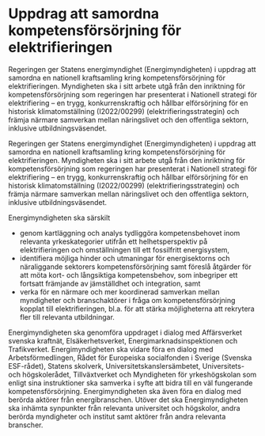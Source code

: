 # Uppdrag att samordna kompetensförsörjning för elektrifieringen

Regeringen ger Statens energimyndighet (Energimyndigheten) i uppdrag att samordna en nationell kraftsamling kring kompetensförsörjning för elektrifieringen. Myndigheten ska i sitt arbete utgå från den inriktning för kompetensförsörjning som regeringen har presenterat i Nationell strategi för elektrifiering – en trygg, konkurrenskraftig och hållbar elförsörjning för en
historisk klimatomställning (I2022/00299) (elektrifieringsstrategin) och främja närmare samverkan mellan näringslivet och den offentliga sektorn, inklusive utbildningsväsendet.

Regeringen ger Statens energimyndighet (Energimyndigheten) i uppdrag att samordna en nationell kraftsamling kring kompetensförsörjning för elektrifieringen. Myndigheten ska i sitt arbete utgå från den inriktning för kompetensförsörjning som regeringen har presenterat i Nationell strategi för elektrifiering – en trygg, konkurrenskraftig och hållbar elförsörjning för en
historisk klimatomställning (I2022/00299) (elektrifieringsstrategin) och främja närmare samverkan mellan näringslivet och den offentliga sektorn, inklusive utbildningsväsendet.

Energimyndigheten ska särskilt

* genom kartläggning och analys tydliggöra kompetensbehovet inom
relevanta yrkeskategorier utifrån ett helhetsperspektiv på elektrifieringen och omställningen till ett fossilfritt energisystem,
* identifiera möjliga hinder och utmaningar för energisektorns och
näraliggande sektorers kompetensförsörjning samt föreslå åtgärder för att möta kort- och långsiktiga kompetensbehov, som inbegriper ett fortsatt främjande av jämställdhet och integration, samt
* verka för en närmare och mer koordinerad samverkan mellan
myndigheter och branschaktörer i fråga om kompetensförsörjning
kopplat till elektrifieringen, bl.a. för att stärka möjligheterna att rekrytera fler till relevanta utbildningar.

Energimyndigheten ska genomföra uppdraget i dialog med Affärsverket
svenska kraftnät, Elsäkerhetsverket, Energimarknadsinspektionen och
Trafikverket. Energimyndigheten ska vidare föra en dialog med
Arbetsförmedlingen, Rådet för Europeiska socialfonden i Sverige (Svenska ESF-rådet), Statens skolverk, Universitetskanslersämbetet, Universitets- och högskolerådet, Tillväxtverket och Myndigheten för yrkeshögskolan som enligt sina instruktioner ska samverka i syfte att bidra till en väl fungerande kompetensförsörjning. Energimyndigheten ska även föra en dialog med berörda aktörer från energibranschen. Utöver det ska Energimyndigheten ska inhämta synpunkter från relevanta universitet och högskolor, andra berörda myndigheter och institut samt aktörer från andra relevanta branscher.
